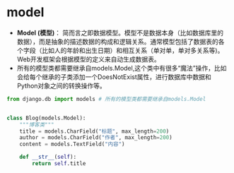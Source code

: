 # model

- **Model (模型)**： 简而言之即数据模型。模型不是数据本身（比如数据库里的数据），而是抽象的描述数据的构成和逻辑关系。通常模型包括了数据表的各个字段（比如人的年龄和出生日期）和相互关系（单对单，单对多关系等)。Web开发框架会根据模型的定义来自动生成数据表。
- 所有的模型类都需要继承自models.Model,这个类中有很多“魔法”操作，比如会给每个继承的子类添加一个DoesNotExist属性，进行数据库中数据和Python对象之间的转换操作等。

```python
from django.db import models # 所有的模型类都需要继承自models.Model


class Blog(models.Model):
    """博客类"""
    title = models.CharField("标题", max_length=200)
    author = models.CharField("作者", max_length=200)
    content = models.TextField("内容")

    def __str__(self):
        return self.title
```

